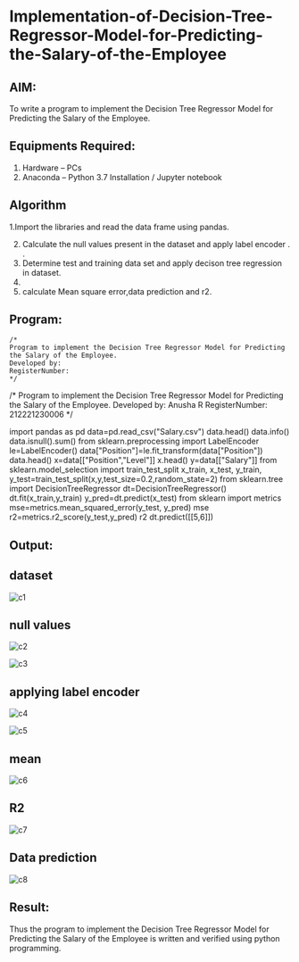 # Implementation-of-Decision-Tree-Regressor-Model-for-Predicting-the-Salary-of-the-Employee

## AIM:
To write a program to implement the Decision Tree Regressor Model for Predicting the Salary of the Employee.

## Equipments Required:
1. Hardware – PCs
2. Anaconda – Python 3.7 Installation / Jupyter notebook

## Algorithm
1.Import the libraries and read the data frame using pandas.

2. Calculate the null values present in the dataset and apply label encoder
. .
3. Determine test and training data set and apply decison tree regression in dataset.
4. 
5. calculate Mean square error,data prediction and r2.
## Program:
```
/*
Program to implement the Decision Tree Regressor Model for Predicting the Salary of the Employee.
Developed by: 
RegisterNumber:  
*/
```
/*
Program to implement the Decision Tree Regressor Model for Predicting the Salary of the Employee.
Developed by: Anusha R
RegisterNumber:  212221230006
*/

import pandas as pd
data=pd.read_csv("Salary.csv")
data.head()
data.info()
data.isnull().sum()
from sklearn.preprocessing import LabelEncoder
le=LabelEncoder()
data["Position"]=le.fit_transform(data["Position"])
data.head()
x=data[["Position","Level"]]
x.head()
y=data[["Salary"]]
from sklearn.model_selection import train_test_split
x_train, x_test, y_train, y_test=train_test_split(x,y,test_size=0.2,random_state=2)
from sklearn.tree import DecisionTreeRegressor
dt=DecisionTreeRegressor()
dt.fit(x_train,y_train)
y_pred=dt.predict(x_test)
from sklearn import metrics
mse=metrics.mean_squared_error(y_test, y_pred)
mse
r2=metrics.r2_score(y_test,y_pred)
r2
dt.predict([[5,6]])

## Output:
## dataset

![c1](https://user-images.githubusercontent.com/94222288/203821084-55bfc5d4-810d-43f8-93db-a6021f060edd.png)
## null values
![c2](https://user-images.githubusercontent.com/94222288/203821146-f749ff01-773a-4b7e-be2a-12222ec63eea.png)


![c3](https://user-images.githubusercontent.com/94222288/203821411-6f6d491d-08a1-49ef-91b7-f9a23d5aaf88.png)
## applying label encoder

![c4](https://user-images.githubusercontent.com/94222288/203821438-108c31c7-d468-45ed-af26-43282e4b6b88.png)




![c5](https://user-images.githubusercontent.com/94222288/203821457-a32f9019-8599-466e-8c15-c48da6b45e77.png)

## mean
![c6](https://user-images.githubusercontent.com/94222288/203821475-7a4450a4-443c-424b-b38a-fa0239b035fd.png)

## R2
![c7](https://user-images.githubusercontent.com/94222288/203821499-e4eb4295-0eda-497c-86a1-6605387dd9f0.png)

## Data prediction
![c8](https://user-images.githubusercontent.com/94222288/203821544-a1a99eee-cb50-4b89-b873-d910fa08af59.png)





## Result:
Thus the program to implement the Decision Tree Regressor Model for Predicting the Salary of the Employee is written and verified using python programming.
